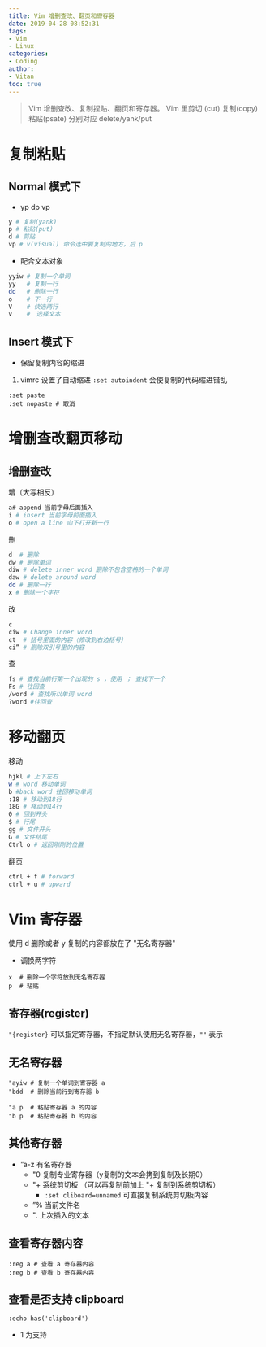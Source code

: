 ```yaml
---
title: Vim 增删查改、翻页和寄存器
date: 2019-04-28 08:52:31
tags:
- Vim
- Linux
categories:
- Coding
author:
- Vitan
toc: true
---
```

> Vim 增删查改、复制捏贴、翻页和寄存器。
> Vim 里剪切 (cut) 复制(copy) 粘贴(psate) 分别对应 delete/yank/put
<!--more-->

# 复制粘贴
## Normal 模式下

- yp dp vp

```sh
y # 复制(yank)
p # 粘贴(put)
d # 剪贴
vp # v(visual) 命令选中要复制的地方，后 p
```

- 配合文本对象

```sh
yyiw # 复制一个单词
yy   # 复制一行
dd   # 删除一行
o    # 下一行
V    # 快选两行
v    #　选择文本
```

## Insert 模式下

- 保留复制内容的缩进

1. vimrc 设置了自动缩进 `:set autoindent` 会使复制的代码缩进错乱

```vim
:set paste 
:set nopaste # 取消
```

# 增删查改翻页移动
## 增删查改
增（大写相反）
```bash
a# append 当前字母后面插入
i # insert 当前字母前面插入
o # open a line 向下打开新一行
```

删
```bash
d  # 删除
dw # 删除单词
diw # delete inner word 删除不包含空格的一个单词
daw # delete around word
dd # 删除一行
x # 删除一个字符
```

改
```bash 
c
ciw # Change inner word
ct  # 括号里面的内容（修改到右边括号）
ci” # 删除双引号里的内容
```

查
```bash
fs # 查找当前行第一个出现的 s ，使用 ； 查找下一个
Fs # 往回查
/word # 查找所以单词 word
?word #往回查
```
# 移动翻页
移动
```bash
hjkl # 上下左右
w # word 移动单词
b #back word 往回移动单词
:18 # 移动到18行
18G # 移动到14行
0 # 回到开头
$ # 行尾
gg # 文件开头
G # 文件结尾
Ctrl o # 返回刚刚的位置
```

翻页
```bash
ctrl + f # forward
ctrl + u # upward
```

# Vim 寄存器
使用 d 删除或者 y 复制的内容都放在了 "无名寄存器"

- 调换两字符

```vim
x  # 删除一个字符放到无名寄存器
p  # 粘贴
```

## 寄存器(register)
`"{register}` 可以指定寄存器，不指定默认使用无名寄存器，`""` 表示

## 无名寄存器
```vim
"ayiw # 复制一个单词到寄存器 a 
"bdd  # 删除当前行到寄存器 b

"a p  # 粘贴寄存器 a 的内容
"b p  # 粘贴寄存器 b 的内容
```

## 其他寄存器
- ”a-z 有名寄存器
  - "0 复制专业寄存器（y复制的文本会拷到复制及长期0）
  - "+ 系统剪切板 （可以再复制前加上 "+ 复制到系统剪切板）
    - `:set cliboard=unnamed` 可直接复制系统剪切板内容
  - ”% 当前文件名
  - ". 上次插入的文本


## 查看寄存器内容
```vim
:reg a # 查看 a 寄存器内容
:reg b # 查看 b 寄存器内容
```

## 查看是否支持 clipboard
```vim
:echo has('clipboard')
```
- 1 为支持